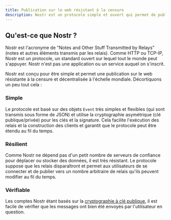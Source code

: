 ```yaml
---
title: Publication sur le web résistant à la censure
description: Nostr est un protocole simple et ouvert qui permet de publier sur le web des informations à valeur ajoutée à l'échelle mondiale et réellement résistantes à la censure.
---
```


## Qu'est-ce que Nostr ?

Nostr est l'acronyme de "Notes and Other Stuff Transmitted by Relays" (notes et autres éléments transmis par les relais). Comme HTTP ou TCP-IP, Nostr est un protocole, un standard ouvert sur lequel tout le monde peut s'appuyer. Nostr n'est pas une application ou un service auquel on s'inscrit.

Nostr est conçu pour être simple et permet une publication sur le web résistante à la censure et décentralisée à l'échelle mondiale. Décortiquons un peu tout cela :

### Simple

Le protocole est basé sur des objets `Event` très simples et flexibles (qui sont transmis sous forme de JSON) et utilise la cryptographie asymétrique (clé publique/privée) pour les clés et la signature. Cela facilite l'exécution des relais et la construction des clients et garantit que le protocole peut être étendu au fil du temps.

### Résilient

Comme Nostr ne dépend pas d'un petit nombre de serveurs de confiance pour déplacer ou stocker des données, il est très résistant. Le protocole suppose que les relais disparaîtront et permet aux utilisateurs de se connecter et de publier vers un nombre arbitraire de relais qu'ils peuvent modifier au fil du temps.

### Vérifiable

Les comptes Nostr étant basés sur la [cryptographie à clé publique](https://en.wikipedia.org/wiki/Public-key_cryptography), il est facile de vérifier que les messages ont bien été envoyés par l'utilisateur en question.
